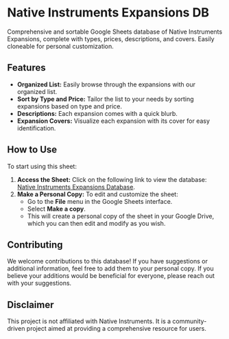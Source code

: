 # Native Instruments Expansions DB
Comprehensive and sortable Google Sheets database of Native Instruments Expansions, complete with types, prices, descriptions, and covers. Easily cloneable for personal customization.

## Features
- **Organized List:** Easily browse through the expansions with our organized list.
- **Sort by Type and Price:** Tailor the list to your needs by sorting expansions based on type and price.
- **Descriptions:** Each expansion comes with a quick blurb.
- **Expansion Covers:** Visualize each expansion with its cover for easy identification.

## How to Use
To start using this sheet:

1. **Access the Sheet:** Click on the following link to view the database: [Native Instruments Expansions Database](https://docs.google.com/spreadsheets/d/10A_Y6BLS552QuAPVo0aCUF16zTEEgKECsQ6AkmF1Nio/edit?usp=sharing).
2. **Make a Personal Copy:** To edit and customize the sheet:
    - Go to the **File** menu in the Google Sheets interface.
    - Select **Make a copy**.
    - This will create a personal copy of the sheet in your Google Drive, which you can then edit and modify as you wish.

## Contributing
We welcome contributions to this database! If you have suggestions or additional information, feel free to add them to your personal copy. If you believe your additions would be beneficial for everyone, please reach out with your suggestions.

## Disclaimer
This project is not affiliated with Native Instruments. It is a community-driven project aimed at providing a comprehensive resource for users.
